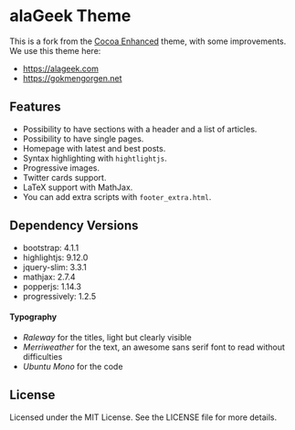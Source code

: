# alaGeek Theme

This is a fork from the [Cocoa Enhanced](https://github.com/mtn/cocoa-eh-hugo-theme) theme, with some improvements. We use this theme here:

* https://alageek.com
* https://gokmengorgen.net

## Features

* Possibility to have sections with a header and a list of articles.
* Possibility to have single pages.
* Homepage with latest and best posts.
* Syntax highlighting with `hightlightjs`.
* Progressive images.
* Twitter cards support.
* LaTeX support with MathJax.
* You can add extra scripts with `footer_extra.html`.

## Dependency Versions

* bootstrap: 4.1.1
* highlightjs: 9.12.0
* jquery-slim: 3.3.1
* mathjax: 2.7.4
* popperjs: 1.14.3
* progressively: 1.2.5

#### Typography

* *Raleway* for the titles, light but clearly visible
* *Merriweather* for the text, an awesome sans serif font to read without difficulties
* *Ubuntu Mono* for the code

## License

Licensed under the MIT License. See the LICENSE file for more details.
